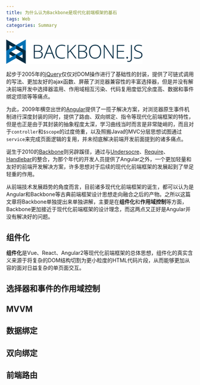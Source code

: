 ```yaml
---
title: 为什么认为Backbone是现代化前端框架的基石
tags: Web
categories: Summary
---
```


![](backbone/logo.png)

起步于2005年的[jQuery](http://jquery.com/)仅仅对DOM操作进行了基础性的封装，提供了可链式调用的写法、更加友好的ajax函数、屏蔽了浏览器兼容性的丰富选择器，但是并没有解决前端开发中选择器滥用、作用域相互污染、代码复用度低冗余度高、数据和事件绑定烦琐等等痛点。

为此，2009年横空出世的[Angular](https://angularjs.org/)提供了一揽子解决方案，对浏览器原生事件机制进行深度封装的同时，提供了路由、双向绑定、指令等现代化前端框架的特性，但是也正是由于其封装的抽象程度太深，学习曲线当时而言是非常陡峭的，而且对于`controller`和`$scope`的过度倚重，以及照搬Java的MVC分层思想试图通过`service`来完成页面逻辑的复用，并未彻底解决前端开发前面提到的诸多痛点。

诞生于2010的[Backbone](http://backbonejs.org/)则另辟蹊径，通过与[Undersocre](http://underscorejs.org/)、[Require](http://requirejs.org/)、[Handlebar](http://handlebarsjs.com/)的整合，为那个年代的开发人员提供了Angular之外，一个更加轻量和友好的前端开发解决方案，许多思想对于后续的现代化前端框架的发展起到了举足轻重的作用。

从前端技术发展趋势的角度而言，目前诸多现代化前端框架的诞生，都可以认为是Angular和Backbone等古典前端框架设计思想走向融合之后的产物。之所以这篇文章将Backbone单独提出来单独讲解，主要是在**组件化**和**作用域控制**等方面，Backbone更加接近于现代化前端框架的设计理念，而这两点又正好是Angular并没有解决好的问题。

<!-- more -->


## 组件化

**组件化**是Vue、React、Angular2等现代化前端框架的总体思想，组件化的真实含义来源于将复杂的DOM结构切割为更小粒度的HTML代码片段，从而能够更加从容的面对日益复杂的单页面交互。


## 选择器和事件的作用域控制


## MVVM


## 数据绑定


## 双向绑定


## 前端路由




